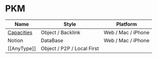 # PKM

| Name                                 | Style                      | Platform           |
| ------------------------------------ | -------------------------- | ------------------ |
| [Capacities](https://capacities.io/) | Object / Backlink          | Web / Mac / iPhone |
| Notion                               | DataBase                   | Web / Mac / iPhone |
| \[\[AnyType]]                        | Object / P2P / Local First |                    |
